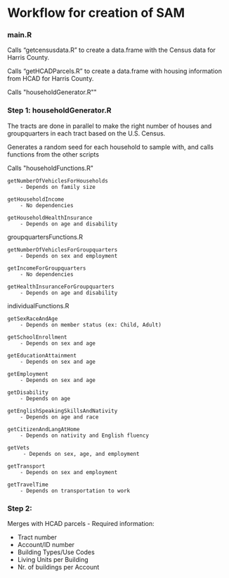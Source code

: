 # Workflow for creation of SAM


### main.R

Calls  “getcensusdata.R” to create a data.frame with the Census data for Harris County.

Calls “getHCADParcels.R” to create a data.frame with housing information from HCAD for Harris County.

Calls "householdGenerator.R""

### Step 1: householdGenerator.R

The tracts are done in parallel to make the right number of houses and groupquarters in each tract based on the U.S. Census.

Generates a random seed for each household to sample with, and calls functions from the other scripts

Calls "householdFunctions.R"

	getNumberOfVehiclesForHouseholds
		- Depends on family size
		
	getHouseholdIncome
		- No dependencies
		
	getHouseholdHealthInsurance
		- Depends on age and disability
		
groupquartersFunctions.R

	getNumberOfVehiclesForGroupquarters
		- Depends on sex and employment
		
	getIncomeForGroupquarters
		- No dependencies
		
	getHealthInsuranceForGroupquarters
		- Depends on age and disability
		
individualFunctions.R

	getSexRaceAndAge
		- Depends on member status (ex: Child, Adult)
		
	getSchoolEnrollment
		- Depends on sex and age
		
	getEducationAttainment
		- Depends on sex and age
		
	getEmployment
		- Depends on sex and age
		
	getDisability
		- Depends on age
		
	getEnglishSpeakingSkillsAndNativity
		- Depends on age and race
		
	getCitizenAndLangAtHome
		- Depends on nativity and English fluency
		
	getVets
		 - Depends on sex, age, and employment
		 
	getTransport
		- Depends on sex and employment
		
	getTravelTime
		- Depends on transportation to work
		
### Step 2:

Merges with HCAD parcels - Required information:

*  Tract number
*  Account/ID number
*  Building Types/Use Codes
*  Living Units per Building
*  Nr. of buildings per Account

